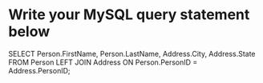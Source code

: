 # Write your MySQL query statement below
SELECT Person.FirstName, Person.LastName, Address.City, Address.State 
FROM Person LEFT JOIN Address 
ON Person.PersonID = Address.PersonID;
